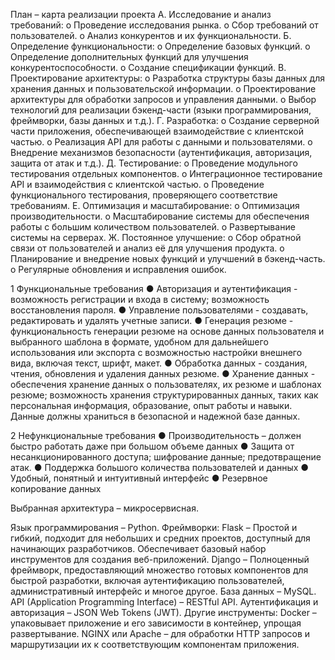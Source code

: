 План – карта реализации проекта
  А. Исследование и анализ требований:
    o	Проведение исследования рынка.
    o	Сбор требований от пользователей.
    o	Анализ конкурентов и их функциональности.
  Б. Определение функциональности:
    o	Определение базовых функций.
    o	Определение дополнительных функций для улучшения конкурентоспособности.
    o	Создание спецификации функций.
  В. Проектирование архитектуры:
    o	Разработка структуры базы данных для хранения данных и пользовательской информации.
    o	Проектирование архитектуры для обработки запросов и управления данными.
    o	Выбор технологий для реализации бэкенд-части (языки программирования, фреймворки, базы данных и т.д.).
  Г. Разработка:
    o	Создание серверной части приложения, обеспечивающей взаимодействие с клиентской частью.
    o	Реализация API для работы с данными и пользователями.
    o	Внедрение механизмов безопасности (аутентификация, авторизация, защита от атак и т.д.).
  Д. Тестирование:
    o	Проведение модульного тестирования отдельных компонентов.
    o	Интеграционное тестирование API и взаимодействия с клиентской частью.
    o	Проведение функционального тестирования, проверяющего соответствие требованиям.
  Е. Оптимизация и масштабирование:
    o	Оптимизация производительности.
    o	Масштабирование системы для обеспечения работы с большим количеством пользователей.
    o	Развертывание системы на серверах.
  Ж. Постоянное улучшение:
    o	Сбор обратной связи от пользователей и анализ её для улучшения продукта.
    o	Планирование и внедрение новых функций и улучшений в бэкенд-часть.
    o	Регулярные обновления и исправления ошибок.

1 Функциональные требования
  ●	Авторизация и аутентификация - возможность регистрации и входа в систему; возможность восстановления пароля.
  ●	Управление пользователями - создавать, редактировать и удалять учетные записи.
  ●	Генерация резюме - функциональность генерации резюме на основе данных пользователя и выбранного шаблона в формате, удобном для дальнейшего использования или экспорта с возможностью настройки внешнего вида, включая текст, шрифт, макет.
  ●	Обработка данных - создания, чтения, обновления и удаления данных резюме.
  ●	Хранение данных - обеспечения хранение данных о пользователях, их резюме и шаблонах резюме; возможность хранения структурированных данных, таких как персональная информация, образование, опыт работы и навыки. Данные должны храниться в безопасной и надежной базе данных.

2 Нефункциональные требования
  ●	Производительность – должен быстро работать даже при большом объеме данных
  ●	Защита от несанкционированного доступа; шифрование данные; предотвращение атак.
  ●	Поддержка большого количества пользователей и данных
  ●	Удобный, понятный и интуитивный интерфейс
  ●	Резервное копирование данных

Выбранная архитектура – микросервисная. 

Язык программирования – Python. 
  Фреймворки:
  Flask – Простой и гибкий, подходит для небольших и средних проектов, доступный для начинающих разработчиков. Обеспечивает базовый набор инструментов для создания веб-приложений.
  Django – Полноценный фреймворк, предоставляющий множество готовых компонентов для быстрой разработки, включая аутентификацию пользователей, административный интерфейс и многое другое.
База данных – MySQL.
API (Application Programming Interface) – RESTful API.
Аутентификация и авторизация – JSON Web Tokens (JWT).
  Другие инструменты:
  Docker – упаковывает приложение и его зависимости в контейнер, упрощая развертывание.
  NGINX или Apache – для обработки HTTP запросов и маршрутизации их к соответствующим компонентам приложения.

